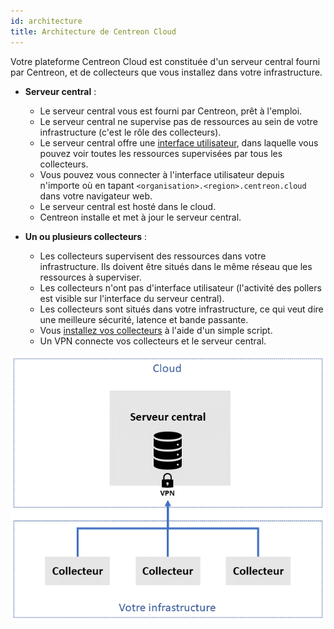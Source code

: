 ```yaml
---
id: architecture
title: Architecture de Centreon Cloud
---
```


Votre plateforme Centreon Cloud est constituée d'un serveur central fourni par Centreon, et de collecteurs que vous installez dans votre infrastructure.

* **Serveur central** :
  * Le serveur central vous est fourni par Centreon, prêt à l'emploi.
  * Le serveur central ne supervise pas de ressources au sein de votre infrastructure (c'est le rôle des collecteurs).
  * Le serveur central offre une [interface utilisateur](interface.md), dans laquelle vous pouvez voir toutes les ressources supervisées par tous les collecteurs.
  * Vous pouvez vous connecter à l'interface utilisateur depuis n'importe où en tapant `<organisation>.<region>.centreon.cloud` dans votre navigateur web.
  * Le serveur central est hosté dans le cloud.
  * Centreon installe et met à jour le serveur central.

* **Un ou plusieurs collecteurs** :
  * Les collecteurs supervisent des ressources dans votre infrastructure. Ils doivent être situés dans le même réseau que les ressources à superviser.
  * Les collecteurs n'ont pas d'interface utilisateur (l'activité des pollers est visible sur l'interface du serveur central).
  * Les collecteurs sont situés dans votre infrastructure, ce qui veut dire une meilleure sécurité, latence et bande passante.
  * Vous [installez vos collecteurs](../installation/deploy-poller.md) à l'aide d'un simple script.
  * Un VPN connecte vos collecteurs et le serveur central.

![image](../assets/getting-started/infra3.png)
